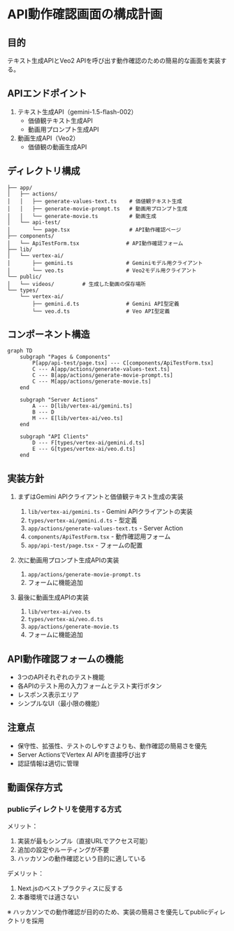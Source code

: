 # API動作確認画面の構成計画

## 目的
テキスト生成APIとVeo2 APIを呼び出す動作確認のための簡易的な画面を実装する。

## APIエンドポイント
1. テキスト生成API（gemini-1.5-flash-002）
   - 価値観テキスト生成API
   - 動画用プロンプト生成API
2. 動画生成API（Veo2）
   - 価値観の動画生成API

## ディレクトリ構成
```
├── app/
│   ├── actions/
│   │   ├── generate-values-text.ts    # 価値観テキスト生成
│   │   ├── generate-movie-prompt.ts   # 動画用プロンプト生成
│   │   └── generate-movie.ts          # 動画生成
│   └── api-test/
│       └── page.tsx                   # API動作確認ページ
├── components/
│   └── ApiTestForm.tsx               # API動作確認フォーム
├── lib/
│   └── vertex-ai/
│       ├── gemini.ts                 # Geminiモデル用クライアント
│       └── veo.ts                    # Veo2モデル用クライアント
└── public/
│   └── videos/         # 生成した動画の保存場所
└── types/
    └── vertex-ai/
        ├── gemini.d.ts               # Gemini API型定義
        └── veo.d.ts                  # Veo API型定義
```

## コンポーネント構造
```mermaid
graph TD
    subgraph "Pages & Components"
        P[app/api-test/page.tsx] --- C[components/ApiTestForm.tsx]
        C --- A[app/actions/generate-values-text.ts]
        C --- B[app/actions/generate-movie-prompt.ts]
        C --- M[app/actions/generate-movie.ts]
    end
    
    subgraph "Server Actions"
        A --- D[lib/vertex-ai/gemini.ts]
        B --- D
        M --- E[lib/vertex-ai/veo.ts]
    end
    
    subgraph "API Clients"
        D --- F[types/vertex-ai/gemini.d.ts]
        E --- G[types/vertex-ai/veo.d.ts]
    end
```

## 実装方針
1. まずはGemini APIクライアントと価値観テキスト生成の実装
   1. `lib/vertex-ai/gemini.ts` - Gemini APIクライアントの実装
   2. `types/vertex-ai/gemini.d.ts` - 型定義
   3. `app/actions/generate-values-text.ts` - Server Action
   4. `components/ApiTestForm.tsx` - 動作確認用フォーム
   5. `app/api-test/page.tsx` - フォームの配置

2. 次に動画用プロンプト生成APIの実装
   1. `app/actions/generate-movie-prompt.ts`
   2. フォームに機能追加

3. 最後に動画生成APIの実装
   1. `lib/vertex-ai/veo.ts`
   2. `types/vertex-ai/veo.d.ts`
   3. `app/actions/generate-movie.ts`
   4. フォームに機能追加

## API動作確認フォームの機能
- 3つのAPIそれぞれのテスト機能
- 各APIのテスト用の入力フォームとテスト実行ボタン
- レスポンス表示エリア
- シンプルなUI（最小限の機能）

## 注意点
- 保守性、拡張性、テストのしやすさよりも、動作確認の簡易さを優先
- Server ActionsでVertex AI APIを直接呼び出す
- 認証情報は適切に管理


## 動画保存方式

### publicディレクトリを使用する方式

メリット：
1. 実装が最もシンプル（直接URLでアクセス可能）
2. 追加の設定やルーティングが不要
3. ハッカソンの動作確認という目的に適している

デメリット：
1. Next.jsのベストプラクティスに反する
2. 本番環境では適さない

※ ハッカソンでの動作確認が目的のため、実装の簡易さを優先してpublicディレクトリを採用